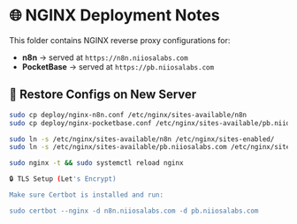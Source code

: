 # 🌐 NGINX Deployment Notes

This folder contains NGINX reverse proxy configurations for:

- **n8n** → served at `https://n8n.niiosalabs.com`
- **PocketBase** → served at `https://pb.niiosalabs.com`

## 🔁 Restore Configs on New Server

```bash
sudo cp deploy/nginx-n8n.conf /etc/nginx/sites-available/n8n
sudo cp deploy/nginx-pocketbase.conf /etc/nginx/sites-available/pb.niiosalabs.com

sudo ln -s /etc/nginx/sites-available/n8n /etc/nginx/sites-enabled/
sudo ln -s /etc/nginx/sites-available/pb.niiosalabs.com /etc/nginx/sites-enabled/

sudo nginx -t && sudo systemctl reload nginx

🔒 TLS Setup (Let's Encrypt)

Make sure Certbot is installed and run:

sudo certbot --nginx -d n8n.niiosalabs.com -d pb.niiosalabs.com


